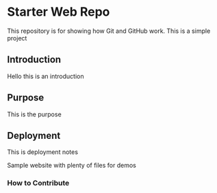 # Starter Web Repo

This repository is for showing how Git and GitHub work.
This is a simple project

## Introduction
Hello this is an introduction

## Purpose
This is the purpose

## Deployment
This is deployment notes

Sample website with plenty of files for demos
### How to Contribute

